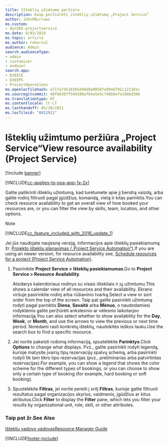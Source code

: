 ```yaml
---
title: Išteklių užimtumo peržiūra
description: Kaip peržiūrėti išteklių užimtumą „Project Service“
author: JohnPBurrows
ms.custom:
- dyn365-projectservice
ms.date: 8/03/2018
ms.topic: article
ms.author: ruhercul
audience: Admin
search.audienceType:
- admin
- customizer
- enduser
search.app:
- D365CE
- D365PS
- ProjectOperations
ms.openlocfilehash: e71fa745103b5d40d8a0056fe894d791c1213dac
ms.sourcegitcommit: 40f68387f594180af64a5e5c748b6efa188bd300
ms.translationtype: HT
ms.contentlocale: lt-LT
ms.lasthandoff: 05/10/2021
ms.locfileid: "6012911"
---
```

# <a name="view-resource-availability-project-service"></a><span data-ttu-id="e6ee9-103">Išteklių užimtumo peržiūra „Project Service“</span><span class="sxs-lookup"><span data-stu-id="e6ee9-103">View resource availability (Project Service)</span></span>

[!include [banner](../includes/psa-now-project-operations.md)]

[!INCLUDE[cc-applies-to-psa-app-1x-2x](../includes/cc-applies-to-psa-app-1x-2x.md)]

<span data-ttu-id="e6ee9-104">Galite patikrinti išteklių užimtumą, kad turėtumėte apie jį bendrą vaizdą, arba galite rodinį filtruoti pagal įgūdžius, komandą, vietą ir kitas parinktis.</span><span class="sxs-lookup"><span data-stu-id="e6ee9-104">You can check resource availability to get an overall view of how booked your resources are, or you can filter the view by skills, team, location, and other options.</span></span>  
  
> [!NOTE]
> [!INCLUDE[cc_feature_included_with_2016_update_1](../includes/cc-feature-included-with-2016-update-1.md)]  
> 
>  <span data-ttu-id="e6ee9-105">Jei jūs naudojate naujesnę versiją, informacijos apie išteklių pasiekiamumą žr. [Projekto išteklių planavimas („Project Service Automation“)](../psa/schedule-resources-project.md).</span><span class="sxs-lookup"><span data-stu-id="e6ee9-105">If you are using an newer version, for resource availability see, [Schedule resources for a project (Project Service Automation)](../psa/schedule-resources-project.md).</span></span>  

1. <span data-ttu-id="e6ee9-106">Pasirinkite **Project Service > Išteklių pasiekiamumas**.</span><span class="sxs-lookup"><span data-stu-id="e6ee9-106">Go to **Project Service > Resource Availability**.</span></span>  

    <span data-ttu-id="e6ee9-107">Atsidarys kalendoriaus rodinys su visais ištekliais ir jų užimtumu.</span><span class="sxs-lookup"><span data-stu-id="e6ee9-107">This shows a calendar view of all resources and their availability.</span></span> <span data-ttu-id="e6ee9-108">Ekrano viršuje pasirinkite rodinį arba rūšiavimo tvarką.</span><span class="sxs-lookup"><span data-stu-id="e6ee9-108">Select a view or sort order from the top of the screen.</span></span> <span data-ttu-id="e6ee9-109">Taip pat galite pasirinkti užimtumą rodyti pagal parinktis **Diena**, **Savaitė** arba **Mėnuo**, o naudodamiesi rodyklėmis galite peržiūrėti ankstesnio ar vėlesnio laikotarpio informaciją.</span><span class="sxs-lookup"><span data-stu-id="e6ee9-109">You can also select whether to show availability for the **Day**, **Week**, or **Month**, and use the arrows to view the previous or next time period.</span></span> <span data-ttu-id="e6ee9-110">Norėdami rasti konkretų išteklių, naudokitės ieškos lauku.</span><span class="sxs-lookup"><span data-stu-id="e6ee9-110">Use the search box to find a specific resource.</span></span>  

2. <span data-ttu-id="e6ee9-111">Jei norite pakeisti rodomą informaciją, spustelėkite **Parinktys**.</span><span class="sxs-lookup"><span data-stu-id="e6ee9-111">Click **Options** to change what displays.</span></span> <span data-ttu-id="e6ee9-112">Pvz., galite pasirinkti rodyti legendą, kurioje matysite įvairių tipų rezervacijų spalvų schemą, arba pasirinkti rodyti tik tam tikro tipo rezervacijas (pvz., preliminarias arba patvirtintas rezervacijas).</span><span class="sxs-lookup"><span data-stu-id="e6ee9-112">For example, you can show a legend that shows the color scheme for the different types of bookings, or you can choose to show only a certain type of booking (for example, hard booking or soft booking).</span></span>  

3. <span data-ttu-id="e6ee9-113">Spustelėkite **Filtras**, jei norite pereiti į sritį **Filtras**, kurioje galite filtruoti rezultatus pagal organizacijos skyrius, vaidmenis, įgūdžius ar kitus atributus.</span><span class="sxs-lookup"><span data-stu-id="e6ee9-113">Click **Filter** to display the **Filter** pane, which lets you filter your results by organizational unit, role, skill, or other attributes.</span></span>  

### <a name="see-also"></a><span data-ttu-id="e6ee9-114">Taip pat žr.</span><span class="sxs-lookup"><span data-stu-id="e6ee9-114">See Also</span></span>  
 [<span data-ttu-id="e6ee9-115">Išteklių vadovo vadovas</span><span class="sxs-lookup"><span data-stu-id="e6ee9-115">Resource Manager Guide</span></span>](../psa/resource-manager-guide.md)


[!INCLUDE[footer-include](../includes/footer-banner.md)]